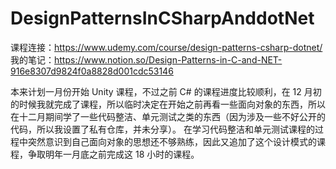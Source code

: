 # DesignPatternsInCSharpAnddotNet

课程连接：https://www.udemy.com/course/design-patterns-csharp-dotnet/
我的笔记：https://www.notion.so/Design-Patterns-in-C-and-NET-916e8307d9824f0a8828d001cdc53146

  本来计划一月份开始 Unity 课程，不过之前 C# 的课程进度比较顺利，在 12 月初的时候我就完成了课程，所以临时决定在开始之前再看一些面向对象的东西，所以在十二月期间学了一些代码整洁、单元测试之类的东西（因为涉及一些不好公开的代码，所以我设置了私有仓库，并未分享）。
  在学习代码整洁和单元测试课程的过程中突然意识到自己面向对象的思想还不够熟练，因此又追加了这个设计模式的课程，争取明年一月底之前完成这 18 小时的课程。
